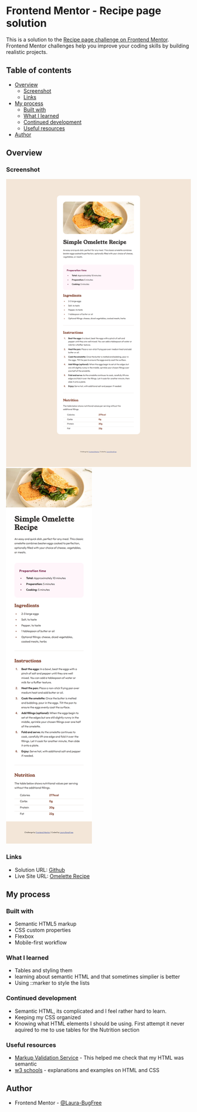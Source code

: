 # Frontend Mentor - Recipe page solution

This is a solution to the [Recipe page challenge on Frontend Mentor](https://www.frontendmentor.io/challenges/recipe-page-KiTsR8QQKm). Frontend Mentor challenges help you improve your coding skills by building realistic projects. 

## Table of contents

- [Overview](#overview)  
  - [Screenshot](#screenshot)
  - [Links](#links)
- [My process](#my-process)
  - [Built with](#built-with)
  - [What I learned](#what-i-learned)
  - [Continued development](#continued-development)
  - [Useful resources](#useful-resources)
- [Author](#author)

## Overview

### Screenshot

![Destop](./screenshots/desktop.png)
![Destop](./screenshots/mobile.png)

### Links

- Solution URL: [Github](https://github.com/Laura-BugFree/recipe-page-main.git)
- Live Site URL: [Omelette Recipe](https://laura-bugfree.github.io/recipe-page-main/)

## My process

### Built with

- Semantic HTML5 markup
- CSS custom properties
- Flexbox
- Mobile-first workflow

### What I learned

- Tables and styling them
- learning about semantic HTML and that sometimes simplier is better
- Using ::marker to style the lists

### Continued development

- Semantic HTML, its complicated and I feel rather hard to learn.
- Keeping my CSS organized
- Knowing what HTML elements I should be using. First attempt it never aquired to me to use tables for the Nutrition section

### Useful resources

- [Markup Validation Service](https://validator.w3.org/) - This helped me check that my HTML was semantic
- [w3 schools](https://www.w3schools.com/) - explanations and examples on HTML and CSS

## Author

- Frontend Mentor - [@Laura-BugFree](https://www.frontendmentor.io/profile/Laura-Bugfree)


